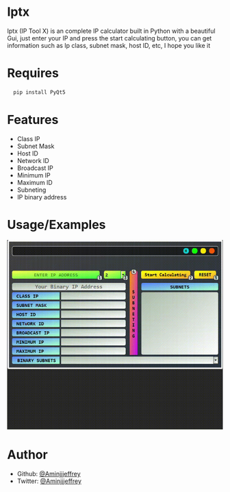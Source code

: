 # Iptx
Iptx (IP Tool X) is an complete IP calculator built in Python with a beautiful Gui, just enter your IP and press the start calculating button, you can get information such as Ip class, subnet mask, host ID, etc, I hope you like it


# Requires
```bash
  pip install PyQt5
```

# Features 
- Class IP
- Subnet Mask
- Host ID
- Network ID
- Broadcast IP
- Minimum IP
- Maximum ID
- Subneting
- IP binary address

# Usage/Examples
<kbd>
 <img src="PVS/ppic.gif">
</kbd>


# Author
- Github: [@Aminjjjeffrey](https://github.com/Aminjjjeffrey)
- Twitter: [@Aminjjjeffrey](https://twitter.com/Aminjjjeffrey)




